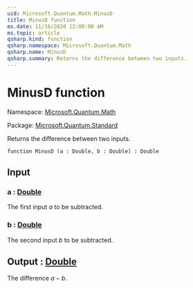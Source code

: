 ```yaml
---
uid: Microsoft.Quantum.Math.MinusD
title: MinusD function
ms.date: 11/16/2020 12:00:00 AM
ms.topic: article
qsharp.kind: function
qsharp.namespace: Microsoft.Quantum.Math
qsharp.name: MinusD
qsharp.summary: Returns the difference between two inputs.
---
```


# MinusD function

Namespace: [Microsoft.Quantum.Math](xref:Microsoft.Quantum.Math)

Package: [Microsoft.Quantum.Standard](https://nuget.org/packages/Microsoft.Quantum.Standard)


Returns the difference between two inputs.

```qsharp
function MinusD (a : Double, b : Double) : Double
```


## Input

### a : [Double](xref:microsoft.quantum.lang-ref.double)

The first input $a$ to be subtracted.


### b : [Double](xref:microsoft.quantum.lang-ref.double)

The second input $b$ to be subtracted.



## Output : [Double](xref:microsoft.quantum.lang-ref.double)

The difference $a - b$.